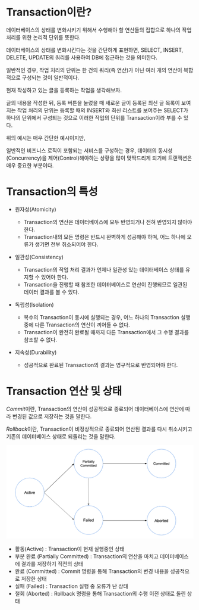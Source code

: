 # Transaction이란?

데이터베이스의 상태를 변화시키기 위해서 수행해야 할 연산들의 집합으로 하나의 작업 처리를 위한 논리적 단위를 뜻한다.

데이터베이스의 상태를 변화시킨다는 것을 간단하게 표현하면, SELECT, INSERT, DELETE, UPDATE의 쿼리를 사용하여 DB에 접근하는 것을 의미한다.

일반적인 경우, 작업 처리의 단위는 한 건의 쿼리(즉 연산)가 아닌 여러 개의 연산이 복합적으로 구성되는 것이 일반적이다.

현재 작성하고 있는 글을 등록하는 작업을 생각해보자.

글의 내용을 작성한 뒤, 등록 버튼을 눌렀을 때 새로운 글이 등록된 최신 글 목록이 보여지는 작업 처리의 단위는 등록할 때의 INSERT와 최신 리스트를 보여주는 SELECT가 하나의 단위에서 구성되는 것으로 이러한 작업의 단위를 Transaction이라 부를 수 있다.

위의 예시는 매우 간단한 예시이지만,

일반적인 비즈니스 로직이 포함되는 서비스를 구성하는 경우, 데이터의 동시성(Concurrency)을 제어(Control)해야하는 상황을 많이 맞딱드리게 되기에 트랜잭션은 매우 중요한 부분이다.

# Transaction의 특성

- 원자성(Atomicity)
  - Transaction의 연산은 데이터베이스에 모두 반영되거나 전혀 반영되지 않아야 한다.
  - Transaction내의 모든 명령은 반드시 완벽하게 성공해야 하며, 어느 하나에 오류가 생기면 전부 취소되어야 한다.

- 일관성(Consistency)
  - Transaction의 작업 처리 결과가 언제나 일관성 있는 데이터베이스 상태를 유지할 수 있어야 한다.
  - Transaction을 진행할 때 참조한 데이터베이스로 연산이 진행되므로 일관된 데이터 결과를 볼 수 있다.

- 독립성(Isolation)
  - 복수의 Transaction이 동시에 실행되는 경우, 어느 하나의 Transaction 실행 중에 다른 Transaction의 연산이 끼어들 수 없다.
  - Transaction이 완전히 완료될 때까지 다른 Transaction에서 그 수행 결과를 참조할 수 없다.

- 지속성(Durability)
  - 성공적으로 완료된 Transaction의 결과는 영구적으로 반영되어야 한다.


# Transaction 연산 및 상태

*Commit*이란, Transaction의 연산이 성공적으로 종료되어 데이터베이스에 연산에 따라 변경된 값으로 저장하는 것을 말한다.

*Rollback*이란, Transaction이 비정상적으로 종료되어 연산된 결과를 다시 취소시키고 기존의 데이터베이스 상태로 되돌리는 것을 말한다.

![Image](/resources/database_transaction.png)

- 활동(Active) : Transaction이 현재 실행중인 상태
- 부분 완료 (Partially Committed) : Transaction의 연산을 마치고 데이터베이스에 결과를 저장하기 직전의 상태
- 완료 (Committed) : Commit 명령을 통해 Transaction의 변경 내용을 성공적으로 저장한 상태
- 실패 (Failed) : Transaction 실행 중 오류가 난 상태
- 철회 (Aborted) : Rollback 명령을 통해 Transaction의 수행 이전 상태로 돌린 상태